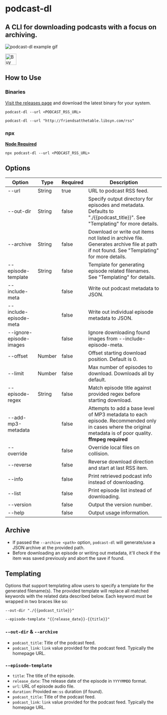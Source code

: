 # podcast-dl

## A CLI for downloading podcasts with a focus on archiving.

![podcast-dl example gif](./docs/podcast-dl-example.gif)

<a href='https://ko-fi.com/A0A01PXDX' target='_blank'><img height='36' style='border:0px;height:36px;' src='https://cdn.ko-fi.com/cdn/kofi2.png?v=2' border='0' alt='Buy Me a Coffee at ko-fi.com' /></a>

## How to Use

### Binaries

[Visit the releases page](https://github.com/lightpohl/podcast-dl/releases) and download the latest binary for your system.

`podcast-dl --url <PODCAST_RSS_URL>`

`podcast-dl --url "http://friendsatthetable.libsyn.com/rss"`

### npx

**[Node Required](https://nodejs.org/en/)**

`npx podcast-dl --url <PODCAST_RSS_URL>`

## Options

| Option                  | Type   | Required | Description                                                                                                                                                 |
| ----------------------- | ------ | -------- | ----------------------------------------------------------------------------------------------------------------------------------------------------------- |
| --url                   | String | true     | URL to podcast RSS feed.                                                                                                                                    |
| --out-dir               | String | false    | Specify output directory for episodes and metadata. Defaults to "./{{podcast_title}}". See "Templating" for more details.                                   |
| --archive               | String | false    | Download or write out items not listed in archive file. Generates archive file at path if not found. See "Templating" for more details.                     |
| --episode-template      | String | false    | Template for generating episode related filenames. See "Templating" for details.                                                                            |
| --include-meta          |        | false    | Write out podcast metadata to JSON.                                                                                                                         |
| --include-episode-meta  |        | false    | Write out individual episode metadata to JSON.                                                                                                              |
| --ignore-episode-images |        | false    | Ignore downloading found images from --include-episode-meta.                                                                                                |
| --offset                | Number | false    | Offset starting download position. Default is 0.                                                                                                            |
| --limit                 | Number | false    | Max number of episodes to download. Downloads all by default.                                                                                               |
| --episode-regex         | String | false    | Match episode title against provided regex before starting download.                                                                                        |
| --add-mp3-metadata      |        | false    | Attempts to add a base level of MP3 metadata to each episode. Recommended only in cases where the original metadata is of poor quality. **ffmpeg required** |
| --override              |        | false    | Override local files on collision.                                                                                                                          |
| --reverse               |        | false    | Reverse download direction and start at last RSS item.                                                                                                      |
| --info                  |        | false    | Print retrieved podcast info instead of downloading.                                                                                                        |
| --list                  |        | false    | Print episode list instead of downloading.                                                                                                                  |
| --version               |        | false    | Output the version number.                                                                                                                                  |
| --help                  |        | false    | Output usage information.                                                                                                                                   |

## Archive

- If passed the `--archive <path>` option, `podcast-dl` will generate/use a JSON archive at the provided path.
- Before downloading an episode or writing out metadata, it'll check if the item was saved previously and abort the save if found.

## Templating

Options that support templating allow users to specify a template for the generated filename(s). The provided template will replace all matched keywords with the related data described below. Each keyword must be wrapped in two braces like so:

`--out-dir "./{{podcast_title}}"`

`--episode-template "{{release_date}}-{{title}}"`

### `--out-dir` & `--archive`

- `podcast_title`: Title of the podcast feed.
- `podcast_link`: `link` value provided for the podcast feed. Typically the homepage URL.

### `--episode-template`

- `title`: The title of the episode.
- `release_date`: The release date of the episode in `YYYYMMDD` format.
- `url`: URL of episode audio file.
- `duration`: Provided `mm:ss` duration (if found).
- `podcast_title`: Title of the podcast feed.
- `podcast_link`: `link` value provided for the podcast feed. Typically the homepage URL.
